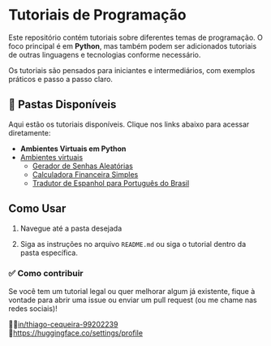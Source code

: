 # Tutoriais de Programação

Este repositório contém tutoriais sobre diferentes temas de programação. O foco principal é em **Python**, mas também podem ser adicionados tutoriais de outras linguagens e tecnologias conforme necessário.

Os tutoriais são pensados para iniciantes e intermediários, com exemplos práticos e passo a passo claro.

## 📁 Pastas Disponíveis

Aqui estão os tutoriais disponíveis. Clique nos links abaixo para acessar diretamente:

- **Ambientes Virtuais em Python**
- [Ambientes virtuais](https://github.com/ThiagoMaria-SecurityIT/Tutoriais/tree/main/Ambientes%20virtuais )
   - [Gerador de Senhas Aleatórias](./Ambientes%20virtuais/gerador_senhas.md)
   - [Calculadora Financeira Simples](./Ambientes%20virtuais/calculadora_financeira.md)
   - [Tradutor de Espanhol para Português do Brasil](./Ambientes%20virtuais/tradutor_es_br.md)

## Como Usar

1. Navegue até a pasta desejada
   
2. Siga as instruções no arquivo `README.md` ou siga o tutorial dentro da pasta específica.

### ✅ Como contribuir

Se você tem um tutorial legal ou quer melhorar algum já existente, fique à vontade para abrir uma issue ou enviar um pull request (ou me chame nas redes sociais)!

🤵🏽[in/thiago-cequeira-99202239](https://www.linkedin.com/in/thiago-cequeira-99202239/) \
🤗https://huggingface.co/settings/profile


